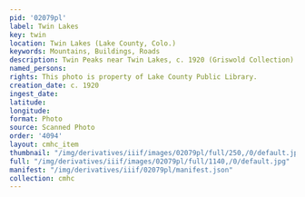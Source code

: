 ```yaml
---
pid: '02079pl'
label: Twin Lakes
key: twin
location: Twin Lakes (Lake County, Colo.)
keywords: Mountains, Buildings, Roads
description: Twin Peaks near Twin Lakes, c. 1920 (Griswold Collection)
named_persons: 
rights: This photo is property of Lake County Public Library.
creation_date: c. 1920
ingest_date: 
latitude: 
longitude: 
format: Photo
source: Scanned Photo
order: '4094'
layout: cmhc_item
thumbnail: "/img/derivatives/iiif/images/02079pl/full/250,/0/default.jpg"
full: "/img/derivatives/iiif/images/02079pl/full/1140,/0/default.jpg"
manifest: "/img/derivatives/iiif/02079pl/manifest.json"
collection: cmhc
---
```

